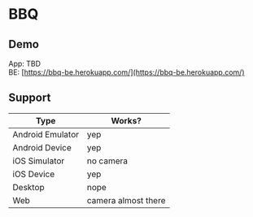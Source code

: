 # BBQ

## Demo
App: TBD  
BE: [https://bbq-be.herokuapp.com/](https://bbq-be.herokuapp.com/)

## Support
| Type             | Works?              |
|------------------|---------------------|
| Android Emulator | yep                 |
| Android Device   | yep                 |
| iOS Simulator    | no camera           |
| iOS Device       | yep                 |
| Desktop          | nope                |
| Web              | camera almost there |
